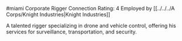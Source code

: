 #miami 
Corporate Rigger
Connection Rating: 4
Employed by [[../../../A Corps/Knight Industries|Knight Industries]]

A talented rigger specializing in drone and vehicle control, offering his services for surveillance, transportation, and security.